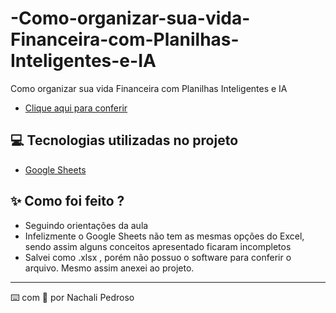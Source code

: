 # -Como-organizar-sua-vida-Financeira-com-Planilhas-Inteligentes-e-IA

 Como organizar sua vida Financeira com Planilhas Inteligentes e IA
 - [Clique aqui para conferir](https://github.com/Nach306/-Como-organizar-sua-vida-Financeira-com-Planilhas-Inteligentes-e-IA/blob/main/PLANILHA_DIO.xlsx)

## 💻 Tecnologias utilizadas no projeto

- [Google Sheets]([https://chat.openai.com/](https://workspace.google.com/products/sheets/)) 

## ✨ Como foi feito ?

- Seguindo orientações da aula
- Infelizmente o Google Sheets não tem as mesmas opções do Excel, sendo assim alguns conceitos apresentado ficaram incompletos
- Salvei como .xlsx , porém não possuo o software para conferir o arquivo. Mesmo assim anexei ao projeto.


---

⌨️ com 💜 por Nachali Pedroso
